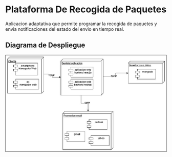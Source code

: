 # Plataforma De Recogida de Paquetes
Aplicacion adaptativa que permite programar la recogida de paquetes y envia notificaciones del estado del envio en tiempo real.

## Diagrama de Despliegue

![Diagrama de despliegue](https://github.com/cindyjf/recogida_paquetes/blob/4040ec077c0f2072d6b73884c34e218c11435427/diagrama_despliegue.jpg?raw=true "Diagrama de despliegue")

